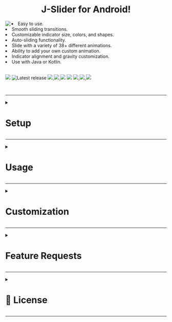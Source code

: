 
<a href="https://github.com/Jumman04/Jummania-Slider"></a>

<h1 align="center">J-Slider for Android!</h1>  
<a href="https://github.com/Jumman04/Jummania-Slider">  
<img align="left" src="https://github-production-user-asset-6210df.s3.amazonaws.com/113237846/284076921-b31614c3-e3cb-40a6-ab4b-31c9b9517dda.gif"  />  </a>  

<li>Easy to use.</li>
<li>Smooth sliding transitions.</li>
<li>Customizable indicator size, colors, and shapes.</li>
<li>Auto-sliding functionality.</li>
<li>Slide with a variety of 38+ different animations.</li>
<li>Ability to add your own custom animation.</li>
<li>Indicator alignment and gravity customization.</li>
<li>Use with Java or Kotlin.</li>
<br>
<p align="left">
	<img src="https://img.shields.io/badge/API-17%2B-brightgreen.svg?style=flat"/>
	<img src="https://img.shields.io/github/v/release/Jumman04/Jummania-Slider?include_prereleases&amp;label=latest%20release" alt="Latest release"/>
	 <a href="https://jitpack.io/#Jumman04/Jummania-Slider">
    <img src="https://jitpack.io/v/Jumman04/Jummania-Slider.svg"/> </a>

  <a href="https://github.com/Jumman04/Jummania-Slider/issues">
    <img src="https://img.shields.io/github/issues/Jumman04/Jummania-Slider"/>
  </a>
 <a href="https://github.com/Jumman04/Jummania-Slider/graphs/contributors" >
        <img src="https://img.shields.io/github/contributors/Jumman04/Jummania-Slider" /></a>
    <a href="https://github.com/Jumman04/Jummania-Slider/pulse" >
        <img src="https://img.shields.io/github/commit-activity/m/Jumman04/Jummania-Slider" /></a>

  <a href="https://github.com/Jumman04/Jummania-Slider/network/members">
    <img src="https://img.shields.io/github/forks/Jumman04/Jummania-Slider"/>
  </a>
  <a href="https://github.com/Jumman04/Jummania-Slider/stargazers">
    <img src="https://img.shields.io/github/stars/Jumman04/Jummania-Slider"/>
  </a>
    <a href="https://github.com/Jumman04/Jummania-Slider/LICENSE">
    <img src="https://img.shields.io/github/license/Jumman04/Jummania-Slider"/></a>
</p>
<br>


---

<details>
  <summary><h1>Setup</h1></summary>
  <br>

To integrate Jummania-Slider into your Android project, follow these steps:

### Step 1: Add JitPack Repository

Add the JitPack repository to your project's root `settings.gradle` file:

```groovy
dependencyResolutionManagement {
    repositoriesMode.set(RepositoriesMode.FAIL_ON_PROJECT_REPOS)
    repositories {
        maven { url 'https://jitpack.io' }
    }
}
```

## Step 2: Add the Dependency

Add the Jummania-Slider dependency to your app module's `build.gradle` file:

 ```gradle
dependencies {
    implementation 'com.github.Jumman04:Jummania-Slider:3.9'
}
```


 </details>

 ---
 <details>
  <summary><h1>Usage</h1></summary>

---

<details>
  <summary>XML</summary>
  <br>

```xml

    <com.jummania.JSlider 
        android:id="@+id/jSlider" 
        android:layout_width="match_parent"
        android:layout_height="wrap_content" />
```
</details>

---

<details>
  <summary>For Kotlin</summary>
  <br>

```kt
override fun onCreate(savedInstanceState: Bundle?) {
    super.onCreate(savedInstanceState)
    setContentView(R.layout.activity_main)

    val jSlider: JSlider = findViewById(R.id.jSlider)
    jSlider.setSlider(DefaultSlider())

}

//Out of onCreate, Create a Class for Slider
private inner class DefaultSlider : JSlider.DefaultSlider() {
    override fun getView(layoutInflater: LayoutInflater, parent: ViewGroup): View {
        return layoutInflater.inflate(R.layout.item_slider2, parent, false) //Inflate you layout
    }

    override fun onSliderCreate(view: View, position: Int) {

        val textView: TextView = view.findViewById(R.id.text_view) //find your child
        val imageView: ImageView = view.findViewById(R.id.image_view)

        Picasso.get()
            .load("https://jummania.com/App/BanglaNatokSamahar/Images/Cover%20Photo.jpg")
            .error(R.drawable.default_error).placeholder(R.drawable.default_loading)
            .into(imageView)

        textView.text = getString(R.string.Developer_Name)

        view.setOnClickListener {
            //Apply your click Listener
        }


    }

    override fun getCount(): Int {
        return 3
    }

}
```
</details>

---

<details>
  <summary>For Java</summary>
  <br>

 ```Java
public class MainActivity extends AppCompatActivity {

  @Override
  protected void onCreate(Bundle savedInstanceState) {
    super.onCreate(savedInstanceState);
    setContentView(R.layout.activity_main);

    JSlider jSlider = findViewById(R.id.jSlider);
    jSlider.setSlider(new DefaultSlider());
  }

  private static class DefaultSlider extends JSlider.DefaultSlider {
    @Override
    public View getView(LayoutInflater layoutInflater, ViewGroup parent) {
      return layoutInflater.inflate(R.layout.item_slider2, parent, false);
    }

    @Override
    public void onSliderCreate(View view, int position) {
      TextView textView = view.findViewById(R.id.text_view);
      ImageView imageView = view.findViewById(R.id.image_view);

      Picasso.get()
              .load("https://jummania.com/App/BanglaNatokSamahar/Images/Cover%20Photo.jpg")
              .error(R.drawable.default_error)
              .placeholder(R.drawable.default_loading)
              .into(imageView);

      textView.setText(getString(R.string.Developer_Name));

      view.setOnClickListener(new View.OnClickListener() {
        @Override
        public void onClick(View v) {
          // Apply your click listener logic
        }
      });
    }

    @Override
    public int getCount() {
      return 3;
    }
  }
}
```
</details>

</details>

---

<details>
  <summary><h1>Customization</h1></summary>

---

<details>
  <summary>XML Attributes</summary> 
<br>
	
- Change Duration of Sliding:

```xml
app:slidingDuration="2222"
```

- Change Indicator Size:

```xml
app:indicatorSize="15dp"
```

- Add Padding in Slider:

```xml
app:sliderPaddingRight="0dp"
app:sliderPaddingLeft="0dp"
app:sliderPaddingTop="0dp"
app:sliderPaddingBottom="0dp"
```

- Change Indicator Padding:

```xml
app:indicatorPaddingTop="0dp"
app:indicatorPaddingLeft="0dp"
app:indicatorPaddingRight="0dp"
app:indicatorPaddingBottom="22dp"

```

- Change Indicator Margin Horizontal:

```xml
app:indicatorMarginHorizontal="3dp"
```

- Hide or Show Indicator:

```xml
app:enableIndicator="true"
```

- Enable or Disable Auto Sliding:

```xml
app:enableAutoSliding="true"
```

- Change Default Indicator Color:

```xml
app:defaultIndicatorColor="@color/defaultColor"
```

- Change Selected Indicator Color:

```xml
app:selectedIndicatorColor="@color/selectedColor"
```

- Choose How the Indicator Updates:

```xml
app:indicatorUpdateMode="SYNC"
```

- Set the Alignment of the Indicator:

```xml
app:indicatorAlign="ALIGN_BOTTOM"
```

- Specify the Gravity of the Indicator:

```xml
app:indicatorGravity="center"
```

- Set Indicator Shape Type:

```xml
app:shapeTypes="CIRCLE"

    <!-- Choose one of the following options for the shape type: CIRCLE, HEART, SQUARE, or STAR. -->
```

- Set Slide Animation:

```xml
app:slideAnimation="CUBE_OUT"
```

</details>

---



 <details>
  <summary>Programetic Attributes</summary>
  <br>
 

- Set the sliding duration:

```kt
setSlidingDuration(2222)
```

- Set the indicator size:

```kt
setIndicatorSize(15)
```

- Set the indicator colors:

```kt
setIndicatorColor(defaultColor, selectedColor)
```

- Enable or disable the indicator:

```kt
enableIndicator(true)
```

- Enable or disable auto-sliding:

```kt
enableAutoSliding(true)
```

- Set a custom page transformer:

```kt
setPageTransformer(true, PageTransformer())
```

- Set padding for the slider:

```kt
setSliderPadding(left, top, right, bottom)
```

- Set horizontal margin for the indicator dots:

```kt
setIndicatorMarginHorizontal(3)
```

- To start or stop auto-sliding:

```kt
startAutoSliding()
stopAutoSliding()
```

- Slide to the next and previous page:

```kt
slideNext()
slidePrevious()
```

- Check if the slider is currently sliding:

```kt
isSliding()
```

- Set padding for the indicator dots programmatically:

```kt
setIndicatorPadding(left, top, right, bottom)
```

- Set the gravity for both the dot indicators:

```kt
setIndicatorGravity(Gravity.BOTTOM)
```

- Set the alignment for both the dot indicators:

```kt
setIndicatorAlignment(Alignment.BOTTOM)
```

- Set the indicator update mode:

```kt
setIndicatorUpdateMode(UpdateTypes.SYNC)
```

- Set the indicator shape types programmatically:

```kt
setIndicatorShapeTypes(ShapeTypes.CIRCLE)
```

- You can add animation like that, <b>38 Animations added</b>. You can check
  in <a href="https://github.com/Jumman04/Jummania-Slider/blob/master/J-Slider/src/main/java/com/jummania/types/AnimationTypes.kt">
  Animation List </a>

```kt
jSlider.setSlideAnimation(AnimationTypes.ZOOM_OUT)
```

- You can add 'addOnSlideChangeListener' if you really need

```kt
 jSlider.addOnSlideChangeListener(object : JSlider.OnSlideChangeListener {
    override fun onSliderScrolled(
        position: Int, positionOffset: Float, positionOffsetPixels: Int
    ) {
        Log.d(
            "JSlider",
            "position: $position, positionOffset: $positionOffset, positionOffsetPixels: $positionOffsetPixels"
        )
    }

    override fun onSliderSelected(position: Int) {
        Log.d("JSlider", "position: $position")
    }

    override fun onSliderScrollStateChanged(state: Int) {
        Log.d("JSlider", "state: $state")
    }

})
```

- If you want to Reverse-less slide:

```kt
 private inner class InfinitySlider : JSlider.InfinitySlider() {
    override fun itemCount(): Int {
        return 3
    }

    override fun getView(layoutInflater: LayoutInflater, parent: ViewGroup): View {
        return layoutInflater.inflate(R.layout.item_slider2, parent, false) //Inflate you layout
    }

    override fun onSliderCreate(view: View, position: Int) {
        val textView: TextView = view.findViewById(R.id.text_view) //find your child
        val imageView: ImageView = view.findViewById(R.id.image_view)

        Picasso.get()
            .load("https://jummania.com/App/BanglaNatokSamahar/Images/Cover%20Photo.jpg")
            .error(R.drawable.default_error).placeholder(R.drawable.default_loading)
            .into(imageView)

        textView.text = getString(R.string.Developer_Name)

        view.setOnClickListener {

            Toast.makeText(
                this@MainActivity, getString(R.string.Developer_Name), Toast.LENGTH_SHORT
            ).show()
        }
    }

}
```
</details>



 

</details>

---

<details>
  <summary><h1>Feature Requests</h1></summary>
  <br>

	
If you have a feature request or a suggestion for improving this library, please feel free
to [open an issue](https://github.com/Jumman04/Jummania-Slider/issues/new) and let us know! We
appreciate your feedback and are always looking to make our library better.

#### How to Request a Feature

1. Click on the [Issues tab](https://github.com/Jumman04/Jummania-Slider/issues).
2. Click the green "New Issue" button.
3. Choose the "Feature Request" template.
4. Fill in the requested information and submit the issue.

Thank you for helping us improve the library!
</details>

---


<details>
  <summary><h1>📄 License</h1></summary>
  <br>

	
This project is licensed under the MIT License - see
the [LICENSE.md](https://github.com/Jumman04/Jummania-Slider/blob/master/LICENSE.md) file for
details.
</details>

---

